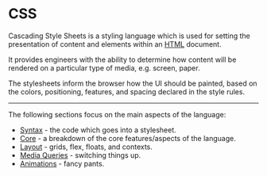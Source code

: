 # CSS

Cascading Style Sheets is a styling language which is used for setting the presentation of content and elements within an [HTML](https://github.com/iamdcj/html) document.

It provides engineers with the ability to determine how content will be rendered on a particular type of media, e.g. screen, paper.

The stylesheets inform the browser how the UI should be painted, based on the colors, positioning, features, and spacing declared in the style rules.

---

The following sections focus on the main aspects of the language:

- [Syntax](syntax) - the code which goes into a stylesheet.
- [Core](core) - a breakdown of the core features/aspects of the language.
- [Layout](layout) - grids, flex, floats, and contexts.
- [Media Queries](media-queries) - switching things up.
- [Animations](animations) - fancy pants.
